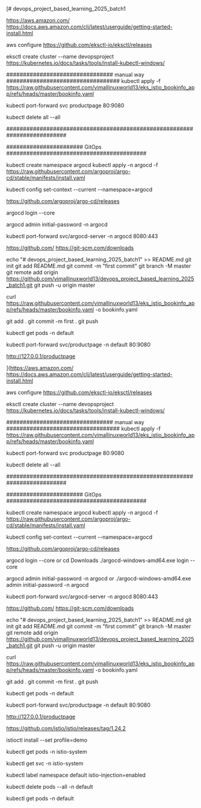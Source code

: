 [# devops_project_based_learning_2025_batch1

https://aws.amazon.com/ https://docs.aws.amazon.com/cli/latest/userguide/getting-started-install.html

aws configure
https://github.com/eksctl-io/eksctl/releases

eksctl create cluster --name devopsproject
https://kubernetes.io/docs/tasks/tools/install-kubectl-windows/

################################ manual way ################################## kubectl apply -f https://raw.githubusercontent.com/vimallinuxworld13/eks_istio_bookinfo_app/refs/heads/master/bookinfo.yaml

kubectl port-forward svc productpage 80:9080

kubectl delete all --all

##########################################################################

####################### GitOps ##########################################

kubectl create namespace argocd kubectl apply -n argocd -f https://raw.githubusercontent.com/argoproj/argo-cd/stable/manifests/install.yaml

kubectl config set-context --current --namespace=argocd

https://github.com/argoproj/argo-cd/releases

argocd login --core

argocd admin initial-password -n argocd

kubectl port-forward svc/argocd-server -n argocd 8080:443

https://github.com/ https://git-scm.com/downloads

echo "# devops_project_based_learning_2025_batch1" >> README.md git init git add README.md git commit -m "first commit" git branch -M master git remote add origin https://github.com/vimallinuxworld13/devops_project_based_learning_2025_batch1.git git push -u origin master

curl https://raw.githubusercontent.com/vimallinuxworld13/eks_istio_bookinfo_app/refs/heads/master/bookinfo.yaml -o bookinfo.yaml

git add . git commit -m first . git push

kubectl get pods -n default

kubectl port-forward svc/productpage -n default 80:9080

http://127.0.0.1/productpage

](https://aws.amazon.com/ https://docs.aws.amazon.com/cli/latest/userguide/getting-started-install.html

aws configure
https://github.com/eksctl-io/eksctl/releases

eksctl create cluster --name devopsproject
https://kubernetes.io/docs/tasks/tools/install-kubectl-windows/

################################ manual way ################################## kubectl apply -f https://raw.githubusercontent.com/vimallinuxworld13/eks_istio_bookinfo_app/refs/heads/master/bookinfo.yaml

kubectl port-forward svc productpage 80:9080

kubectl delete all --all

##########################################################################

####################### GitOps ##########################################

kubectl create namespace argocd kubectl apply -n argocd -f https://raw.githubusercontent.com/argoproj/argo-cd/stable/manifests/install.yaml

kubectl config set-context --current --namespace=argocd

https://github.com/argoproj/argo-cd/releases

argocd login --core or cd Downloads ./argocd-windows-amd64.exe login --core

argocd admin initial-password -n argocd or ./argocd-windows-amd64.exe admin initial-password -n argocd

kubectl port-forward svc/argocd-server -n argocd 8080:443

https://github.com/ https://git-scm.com/downloads

echo "# devops_project_based_learning_2025_batch1" >> README.md git init git add README.md git commit -m "first commit" git branch -M master git remote add origin https://github.com/vimallinuxworld13/devops_project_based_learning_2025_batch1.git git push -u origin master

curl https://raw.githubusercontent.com/vimallinuxworld13/eks_istio_bookinfo_app/refs/heads/master/bookinfo.yaml -o bookinfo.yaml

git add . git commit -m first . git push

kubectl get pods -n default

kubectl port-forward svc/productpage -n default 80:9080

http://127.0.0.1/productpage

https://github.com/istio/istio/releases/tag/1.24.2

istioctl install --set profile=demo

kubectl get pods -n istio-system

kubectl get svc -n istio-system

kubectl label namespace default istio-injection=enabled

kubectl delete pods --all -n default

kubectl get pods -n default
